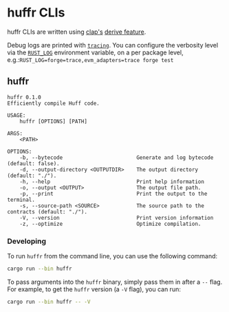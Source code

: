 # huffr CLIs

huffr CLIs are written using [clap's](https://docs.rs/clap) [derive feature](https://github.com/clap-rs/clap/blob/master/examples/derive_ref/README.md).

Debug logs are printed with
[`tracing`](https://docs.rs/tracing/0.1.29/tracing/). You can configure the
verbosity level via the
[`RUST_LOG`](https://docs.rs/tracing-subscriber/0.3.2/tracing_subscriber/fmt/index.html#filtering-events-with-environment-variables)
environment variable, on a per package level,
e.g.:`RUST_LOG=forge=trace,evm_adapters=trace forge test`

## huffr

```
huffr 0.1.0
Efficiently compile Huff code.

USAGE:
    huffr [OPTIONS] [PATH]

ARGS:
    <PATH>

OPTIONS:
    -b, --bytecode                        Generate and log bytecode (default: false).
    -d, --output-directory <OUTPUTDIR>    The output directory (default: "./").
    -h, --help                            Print help information
    -o, --output <OUTPUT>                 The output file path.
    -p, --print                           Print the output to the terminal.
    -s, --source-path <SOURCE>            The source path to the contracts (default: "./").
    -V, --version                         Print version information
    -z, --optimize                        Optimize compilation.
```



### Developing

To run `huffr` from the command line, you can use the following command:

```bash
cargo run --bin huffr
```

To pass arguments into the `huffr` binary, simply pass them in after a `--` flag. For example, to get the `huffr` version (a `-V` flag), you can run:

```bash
cargo run --bin huffr -- -V
```

